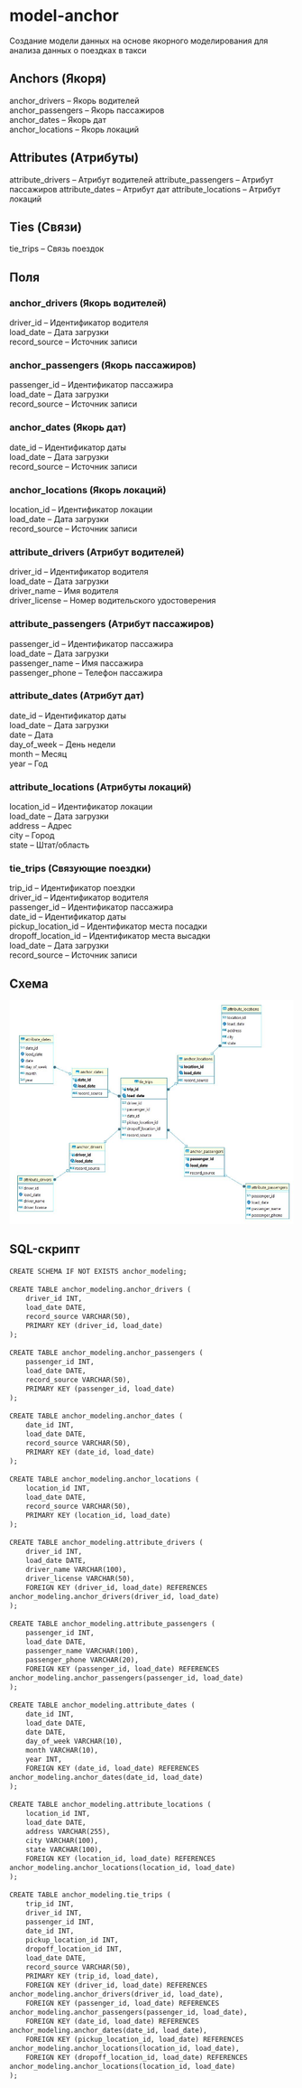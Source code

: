 # model-anchor
Создание модели данных на основе якорного моделирования для анализа данных о поездках в такси

## Anchors (Якоря)
anchor_drivers – Якорь водителей <br>
anchor_passengers – Якорь пассажиров <br>
anchor_dates – Якорь дат <br>
anchor_locations – Якорь локаций <br>

## Attributes (Атрибуты)
attribute_drivers – Атрибут водителей
attribute_passengers – Атрибут пассажиров
attribute_dates – Атрибут дат
attribute_locations – Атрибут локаций

## Ties (Связи)
tie_trips – Связь поездок

## Поля

### anchor_drivers (Якорь водителей)
driver_id – Идентификатор водителя <br>
load_date – Дата загрузки <br>
record_source – Источник записи <br>

### anchor_passengers (Якорь пассажиров)
passenger_id – Идентификатор пассажира <br>
load_date – Дата загрузки <br>
record_source – Источник записи <br>

### anchor_dates (Якорь дат)
date_id – Идентификатор даты <br>
load_date – Дата загрузки <br>
record_source – Источник записи <br>

### anchor_locations (Якорь локаций)
location_id – Идентификатор локации <br>
load_date – Дата загрузки <br>
record_source – Источник записи <br>

### attribute_drivers (Атрибут водителей)
driver_id – Идентификатор водителя <br>
load_date – Дата загрузки <br>
driver_name – Имя водителя <br>
driver_license – Номер водительского удостоверения <br>

### attribute_passengers (Атрибут пассажиров)
passenger_id – Идентификатор пассажира <br>
load_date – Дата загрузки <br>
passenger_name – Имя пассажира <br>
passenger_phone – Телефон пассажира <br>

### attribute_dates (Атрибут дат)
date_id – Идентификатор даты <br>
load_date – Дата загрузки <br>
date – Дата <br>
day_of_week – День недели <br>
month – Месяц <br>
year – Год <br>

### attribute_locations (Атрибуты локаций)
location_id – Идентификатор локации <br>
load_date – Дата загрузки <br>
address – Адрес <br>
city – Город <br>
state – Штат/область <br>

### tie_trips (Связующие поездки)
trip_id – Идентификатор поездки <br>
driver_id – Идентификатор водителя <br>
passenger_id – Идентификатор пассажира <br>
date_id – Идентификатор даты <br>
pickup_location_id – Идентификатор места посадки <br>
dropoff_location_id – Идентификатор места высадки <br>
load_date – Дата загрузки <br>
record_source – Источник записи <br>

## Схема
![model-anchor](schema/anchor.JPG)

## SQL-скрипт
```
CREATE SCHEMA IF NOT EXISTS anchor_modeling;

CREATE TABLE anchor_modeling.anchor_drivers (
    driver_id INT,
    load_date DATE,
    record_source VARCHAR(50),
    PRIMARY KEY (driver_id, load_date)
);

CREATE TABLE anchor_modeling.anchor_passengers (
    passenger_id INT,
    load_date DATE,
    record_source VARCHAR(50),
    PRIMARY KEY (passenger_id, load_date)
);

CREATE TABLE anchor_modeling.anchor_dates (
    date_id INT,
    load_date DATE,
    record_source VARCHAR(50),
    PRIMARY KEY (date_id, load_date)
);

CREATE TABLE anchor_modeling.anchor_locations (
    location_id INT,
    load_date DATE,
    record_source VARCHAR(50),
    PRIMARY KEY (location_id, load_date)
);

CREATE TABLE anchor_modeling.attribute_drivers (
    driver_id INT,
    load_date DATE,
    driver_name VARCHAR(100),
    driver_license VARCHAR(50),
    FOREIGN KEY (driver_id, load_date) REFERENCES anchor_modeling.anchor_drivers(driver_id, load_date)
);

CREATE TABLE anchor_modeling.attribute_passengers (
    passenger_id INT,
    load_date DATE,
    passenger_name VARCHAR(100),
    passenger_phone VARCHAR(20),
    FOREIGN KEY (passenger_id, load_date) REFERENCES anchor_modeling.anchor_passengers(passenger_id, load_date)
);

CREATE TABLE anchor_modeling.attribute_dates (
    date_id INT,
    load_date DATE,
    date DATE,
    day_of_week VARCHAR(10),
    month VARCHAR(10),
    year INT,
    FOREIGN KEY (date_id, load_date) REFERENCES anchor_modeling.anchor_dates(date_id, load_date)
);

CREATE TABLE anchor_modeling.attribute_locations (
    location_id INT,
    load_date DATE,
    address VARCHAR(255),
    city VARCHAR(100),
    state VARCHAR(100),
    FOREIGN KEY (location_id, load_date) REFERENCES anchor_modeling.anchor_locations(location_id, load_date)
);

CREATE TABLE anchor_modeling.tie_trips (
    trip_id INT,
    driver_id INT,
    passenger_id INT,
    date_id INT,
    pickup_location_id INT,
    dropoff_location_id INT,
    load_date DATE,
    record_source VARCHAR(50),
    PRIMARY KEY (trip_id, load_date),
    FOREIGN KEY (driver_id, load_date) REFERENCES anchor_modeling.anchor_drivers(driver_id, load_date),
    FOREIGN KEY (passenger_id, load_date) REFERENCES anchor_modeling.anchor_passengers(passenger_id, load_date),
    FOREIGN KEY (date_id, load_date) REFERENCES anchor_modeling.anchor_dates(date_id, load_date),
    FOREIGN KEY (pickup_location_id, load_date) REFERENCES anchor_modeling.anchor_locations(location_id, load_date),
    FOREIGN KEY (dropoff_location_id, load_date) REFERENCES anchor_modeling.anchor_locations(location_id, load_date)
);
```
